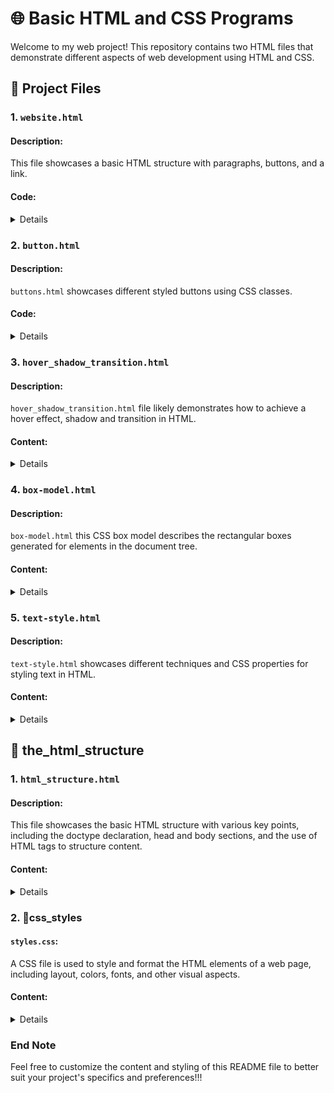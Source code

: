 # 🌐 Basic HTML and CSS Programs

Welcome to my web project! This repository contains two HTML files that demonstrate different aspects of web development using HTML and CSS.

## 📁 Project Files

### 1. `website.html`

#### Description:
This file showcases a basic HTML structure with paragraphs, buttons, and a link.

#### Code:

<details>

```html
<p>
    This is a paragraph of text.
</p>

<button>
    Hello
</button>

<a href="https://www.youtube.com/" target="_blank">
    Link to YouTube
</a>
```

</details>

### 2. `button.html`

#### Description:
`buttons.html` showcases different styled buttons using CSS classes.

#### Code:

<details>

```html

<style>

/* CSS for Subscribe button */
.subscribe-button 
    {
        background-color: rgb(200, 0, 0);
        color: white;
        border: none;
        height: 35px;
        width: 105px;
        border-radius: 4px;
        cursor: pointer;
        margin-right: 8px;
        
    }

/* CSS for Join button */
.join-button 
    {
        background-color: rgb(255, 255, 255);
        color: blue;
        border-color: blue;
        border-style: solid;
        border-width: 1px;
        height: 35px;
        width: 70px;
        border-radius: 4px;
        cursor: pointer;
    }

/* CSS for Tweet button */
.tweet-button 
    {
        background-color: rgb(0, 132, 255);
        color: rgb(255, 255, 255);
        border: none;
        height: 35px;
        width: 75px;
        border-radius: 20px;
        cursor: pointer;
        font-weight: bold;
        font-size: 15px;
        margin-left: 8px;
    }

</style>

    <!-- Subscribe Button -->
    <button class="subscribe-button">SUBSCRIBE</button>
    
    <!-- Join Button -->
    <button class="join-button">JOIN</button>
    
    <!-- Tweet Button -->
    <button class="tweet-button">Tweet</button>

```

</details>


### 3. `hover_shadow_transition.html`

#### Description:
`hover_shadow_transition.html` file likely demonstrates how to achieve a hover effect, shadow and transition in HTML.

#### Content:
<details>

```html
<style>

    .subscribe-button
    {
        background-color:rgb(200, 0, 0);
        color:white;
        border: none;
        height: 35px;
        width: 105px;
        border-radius: 4px;
        cursor: pointer;
        margin-right: 8px;
        transition: opacity 0.15s;
    }

    .subscribe-button:hover
    {
        opacity: 0.75;
    }

    .suscribe-button:active
    {
        opacity: 0.4;
    }


    .join-button
    {
        background-color:rgb(255, 255, 255);
        color: rgb(41, 118, 211);
        border-color: rgb(41, 118, 211);
        border-style: solid;
        border-width: 1px;
        height: 35px;
        width: 70px;
        border-radius: 4px;
        cursor: pointer;
        transition: background-color 0.15s;
        transition: color 0.15s;
    }

    .join-button:hover
    {
        background-color: rgb(41, 118, 211);
        color:white;
    }

    .join button:active
    {
        opacity: 0.7;
    }


    .tweet-button
    {
        background-color:rgb(0, 132, 255);
        color: rgb(255, 255, 255);
        border: none;
        height: 35px;
        width: 75px;
        border-radius: 20px;
        cursor: pointer;
        font-weight: bold;
        font-size: 15;
        margin-left: 8px;
        transition: box-shadow 0.15s;
    }

    .tweet-button:hover
    {
        box-shadow: 5px 5px 10px rgba(0, 0, 0, 0.15);
    }


</style>

<button class="subscribe-button">
    SUBSCRIBE
</button>

<button class="join-button">
    JOIN
</button>

<button class="tweet-button">
    Tweet
</button>
```

</details>

### 4. `box-model.html`

#### Description:
`box-model.html` this CSS box model describes the rectangular boxes generated for elements in the document tree.

#### Content:

<details>

```html
<style>

button
{
    padding-left: 10px;
    padding-right: 10px;
    padding-top: 7px;
    padding-bottom: 7px;
    vertical-align: top;
    font-weight: bold;
    cursor: pointer;
}
.subscribe-button
{
    color: white;
    background-color: red;
    border: none;
    border-radius: 3px;
    margin-right: 15px;
    transition: opacity 0.15s;

}

.subscribe-button:hover
{
    opacity: 0.75;
}

.subscribe-button:active
{
    opacity: 0.4;
}

.join-button
{
    color: rgb(0, 0, 177);
    background-color: white;
    padding-top: 6px;
    padding-bottom: 6px;
    border-width: 1px;
    border-radius: 3px;
    border-color: rgb(0, 0, 177);
    margin-right: 15px;
    border-style: solid;
    transition: background-color 0.15s, color 0.15s;
}

.join-button:hover
{
    color: white;
    background-color: rgb(0, 0, 177);
}

.tweet-button
{
    border-radius: 20px;
    border-width: 1px;
    color: white;
    background-color: rgb(10, 186, 255);
    border-width: 1px;
    border-color: rgb(10, 186, 255);
    transition: box-shadow 0.15s;
}

.tweet-button:hover
{
    box-shadow: 5px 5px 5px rgba(0, 0, 0, 0.15s);
}

</style>


<button class="subscribe-button"> 
    Subscribe 
</button>

<button class="join-button">
    Join
</button>

<button class="tweet-button">
    Tweet
</button>
```

</details>

### 5. `text-style.html`

#### Description:
`text-style.html` showcases different techniques and CSS properties for styling text in HTML.

#### Content:

<details>

```html
<style>

    p
    {
        font-family: Arial;
        margin-top: 0;
        margin-bottom: 0;
    }

    .head 
    {
        font-weight: bold;
        font-size: 18px;
        width: 300px;
        line-height: 25px;
        margin-bottom: 5px;
    }

    .stats
    {
        color: rgb(96, 96, 96);
        font-size: 14px;
        margin-top: 0;
        margin-bottom: 20px;
    }

    .user
    {
        font-size: 14px;
        color: rgb(32, 32, 32);
        margin-top: 0;
        margin-bottom: 0;
    }

    .description
    {
        font-size: 14px;
        width: 280px;
        color: rgb(32, 32, 32);
        line-height: 20px;
        margin-top: 20px;
        margin-bottom: 100px;
    }

    .tag
    {
        margin-bottom: 50px;
        font-size: 14px;
        background-color: rgb(277, 65, 64);
        color: white;
        text-align: center;
        padding-top: 18px;
        padding-bottom: 18px;
    }

    .shop-now
    {
        transition: underline 0.5s;
        cursor: pointer;
    }

    .shop-now:hover
    {
        text-decoration: underline;
    }

</style>

<p class ="head">
    Talking Tech and AI with Google CEO Sundar Pichai!
</p>

<p class ="stats">
    3.4M views &middot; 6 months ago
</p>

<p class = "user">
    Sahir Ahmed &#10004;
</p>

<p class = "description">
    Talking tech and AI on the heels of GOOGLE I/O. Also a daily driver phone reveal from Google's CEO. Shouout to Sundar!
</p>

<p class ="tag">
    Shop early for the best selection of holiday favourites. 
    <span class="shop-now">
        Shop Now &gt
    </span>
</p>

```

</details>

## 📁 the_html_structure

### 1. `html_structure.html`

#### Description:
This file showcases the basic HTML structure with various key points, including the doctype declaration, head and body sections, and the use of HTML tags to structure content.

#### Content:

<details>

```html
<!DOCTYPE html>
<html>

    <head>

        <title>
            First HTML Page
        </title>
        <link rel="stylesheet" type="text/css" href="css_styles/style.css">
    </head>

    <body>

        <p class="new">
            My First Video
        </p>

        <button class="subscribe-button">
            Subscribe
        </button>

        <button class ="join-button">
            Join
        </button>

    </body>

</html>
```

</details>

### 2. 📁css_styles

#### `styles.css`:
A CSS file is used to style and format the HTML elements of a web page, including layout, colors, fonts, and other visual aspects.

#### Content:

<details>

```css

.new
{
    font-family: Arial;
    font-size: 20px;
    background-color: #f0f0f0;
    color:rgb(0, 0, 0);
    font-weight: bold;
    padding: 10px;
    margin: 10px;
    border: 1px solid #ccc;
    border-radius: 5px;
    box-shadow: 0 0 10px #ccc;
}

.subscribe-button
{
    color: white;
    background-color: red;
    border: none;
    padding: 10px 20px;
    text-align: center;
    font-weight: bold;
    cursor: pointer
}

.join-button
{
    color: rgb(25, 0, 255);
    background-color: rgb(255, 255, 255);
    border-color: rgb(25, 0, 255);
    padding: 8px 20px;
    text-align: center;
    font-weight: bold;
    border: 2px solid;
    border-radius: 5px;
    cursor: pointer;
}
```

</details>

### End Note
Feel free to customize the content and styling of this README file to better suit your project's specifics and preferences!!!
